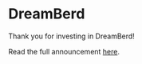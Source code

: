 # DreamBerd

Thank you for investing in DreamBerd!

Read the full announcement [here](https://github.com/TodePond/DreamBerd/releases/tag/v460.18).
